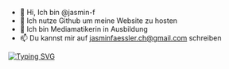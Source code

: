 - 👋 Hi, Ich bin @jasmin-f
- 👀 Ich nutze Github um meine Website zu hosten
- 🌱 Ich bin Mediamatikerin in Ausbildung 
- 📫 Du kannst mir auf jasminfaessler.ch@gmail.com schreiben

<!---
jasmin-f/jasmin-f is a ✨ special ✨ repository because its `README.md` (this file) appears on your GitHub profile.
You can click the Preview link to take a look at your changes.
--->

<!-- fun -->
[![Typing SVG ](https://readme-typing-svg.herokuapp.com/?lines=Willkommen;Second+line+of+text)](https://git.io/typing-svg)
